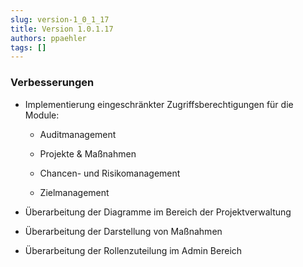 ```yaml
---
slug: version-1_0_1_17
title: Version 1.0.1.17
authors: ppaehler
tags: []
---
```


### Verbesserungen

- Implementierung eingeschränkter Zugriffsberechtigungen für die Module:

  - Auditmanagement

  - Projekte & Maßnahmen

  - Chancen- und Risikomanagement

  - Zielmanagement

- Überarbeitung der Diagramme im Bereich der Projektverwaltung

- Überarbeitung der Darstellung von Maßnahmen

- Überarbeitung der Rollenzuteilung im Admin Bereich
